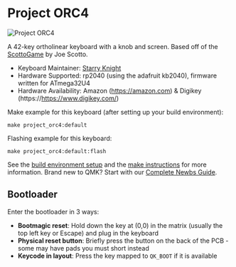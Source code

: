 # Project ORC4

![Project ORC4](https://i.imgur.com/0W4UcmHh.jpg)

A 42-key ortholinear keyboard with a knob and screen. Based off of the [ScottoGame](https://github.com/joe-scotto/scottokeebs/tree/main/ScottoGame) by Joe Scotto.

* Keyboard Maintainer: [Starry Knight](https://github.com/astarryknight)
* Hardware Supported: rp2040 (using the adafruit kb2040), firmware written for ATmega32U4
* Hardware Availability: Amazon (https://amazon.com) & Digikey (https://https://www.digikey.com/)

Make example for this keyboard (after setting up your build environment):

    make project_orc4:default

Flashing example for this keyboard:

    make project_orc4:default:flash

See the [build environment setup](https://docs.qmk.fm/#/getting_started_build_tools) and the [make instructions](https://docs.qmk.fm/#/getting_started_make_guide) for more information. Brand new to QMK? Start with our [Complete Newbs Guide](https://docs.qmk.fm/#/newbs).

## Bootloader

Enter the bootloader in 3 ways:

* **Bootmagic reset**: Hold down the key at (0,0) in the matrix (usually the top left key or Escape) and plug in the keyboard
* **Physical reset button**: Briefly press the button on the back of the PCB - some may have pads you must short instead
* **Keycode in layout**: Press the key mapped to `QK_BOOT` if it is available
